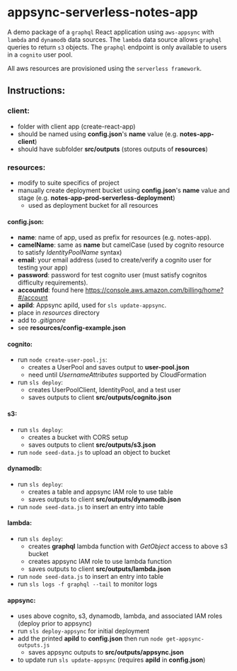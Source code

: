 # appsync-serverless-notes-app

A demo package of a `graphql` React application using `aws-appsync` with `lambda` and `dynamodb` data sources. The `lambda` data source allows `graphql`
queries to return `s3` objects. The `graphql` endpoint is only available to users in a `cognito` user pool.

All aws resources are provisioned using the `serverless framework`.

## Instructions:


### client:

* folder with client app (create-react-app)
* should be named using **config.json**'s **name** value (e.g. **notes-app-client**)
* should have subfolder **src/outputs** (stores outputs of **resources**)

### resources:

* modify to suite specifics of project
* manually create deployment bucket using **config.json**'s **name** value and stage (e.g. **notes-app-prod-serverless-deployment**)
  * used as deployment bucket for all resources


#### config.json:
* __**name**__: name of app, used as prefix for resources (e.g. notes-app).
* __**camelName**__: same as **name** but camelCase (used by cognito resource to satisfy *IdentityPoolName* syntax)
* __**email**__: your email address (used to create/verify a cognito user for testing your app)
* __**password**__: password for test cognito user (must satisfy cognitos difficulty requirements).
* __**accountId**__: found here https://console.aws.amazon.com/billing/home?#/account
* __**apiId**__: Appsync apiId, used for `sls update-appsync`.
* place in *resources* directory
* add to *.gitignore*
* see **resources/config-example.json**

#### cognito:
  * run `node create-user-pool.js`:
    * creates a UserPool and saves output to **user-pool.json**
    * need until *UsernameAttributes* supported by CloudFormation
  * run `sls deploy`: 
    * creates UserPoolClient, IdentityPool, and a test user
    * saves outputs to client **src/outputs/cognito.json**

#### s3:
  * run `sls deploy`:
    * creates a bucket with CORS setup
    * saves outputs to client **src/outputs/s3.json**
  * run `node seed-data.js` to upload an object to bucket

#### dynamodb:
  * run `sls deploy`:
    * creates a table and appsync IAM role to use table
    * saves outputs to client **src/outputs/dynamodb.json**
  * run `node seed-data.js` to insert an entry into table

#### lambda:
  * run `sls deploy`:
    * creates **graphql** lambda function with *GetObject* access to above s3 bucket
    * creates appsync IAM role to use lambda function
    * saves outputs to client **src/outputs/lambda.json**
  * run `node seed-data.js` to insert an entry into table
  * run `sls logs -f graphql --tail` to monitor logs

#### appsync:
  * uses above cognito, s3, dynamodb, lambda, and associated IAM roles (deploy prior to appsync)
  * run `sls deploy-appsync` for initial deployment
  * add the printed **apiId** to **config.json** then run `node get-appsync-outputs.js`
    * saves appsync outputs to **src/outputs/appsync.json**
  * to update run `sls update-appsync` (requires **apiId** in **config.json**)

